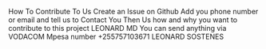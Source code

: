 How To Contribute To Us Create an Issue on Github Add you phone number or email and tell us to Contact You Then Us how and why you want to contribute to this project LEONARD MD You can send anything via VODACOM Mpesa number +255757103671 LEONARD SOSTENES
